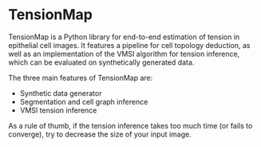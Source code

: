 # TensionMap
TensionMap is a Python library for end-to-end estimation of tension in epithelial cell images. It features a pipeline for cell topology deduction, as well as an implementation of the VMSI algorithm for tension inference, which can be evaluated on synthetically generated data. 

The three main features of TensionMap are:
- Synthetic data generator
- Segmentation and cell graph inference
- VMSI tension inference

As a rule of thumb, if the tension inference takes too much time (or fails to converge), try to decrease the size of your input image.
